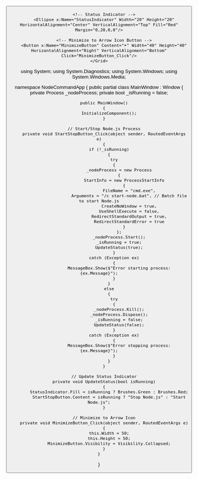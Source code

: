 <Window x:Class="NodeCommandApp.MainWindow"
        xmlns="http://schemas.microsoft.com/winfx/2006/xaml/presentation"
        xmlns:x="http://schemas.microsoft.com/winfx/2006/xaml"
        Title="Node.js Command App" Height="300" Width="400">
    <Grid>
        <!-- Start/Stop Button -->
        <Button x:Name="StartStopButton" Content="Start Node.js" Width="120" Height="40" HorizontalAlignment="Center" VerticalAlignment="Center" Click="StartStopButton_Click"/>
        
        <!-- Status Indicator -->
        <Ellipse x:Name="StatusIndicator" Width="20" Height="20" HorizontalAlignment="Center" VerticalAlignment="Top" Fill="Red" Margin="0,20,0,0"/>

        <!-- Minimize to Arrow Icon Button -->
        <Button x:Name="MinimizeButton" Content="➤" Width="40" Height="40" HorizontalAlignment="Right" VerticalAlignment="Bottom" Click="MinimizeButton_Click"/>
    </Grid>
</Window>




using System;
using System.Diagnostics;
using System.Windows;
using System.Windows.Media;

namespace NodeCommandApp
{
    public partial class MainWindow : Window
    {
        private Process _nodeProcess;
        private bool _isRunning = false;

        public MainWindow()
        {
            InitializeComponent();
        }

        // Start/Stop Node.js Process
        private void StartStopButton_Click(object sender, RoutedEventArgs e)
        {
            if (!_isRunning)
            {
                try
                {
                    _nodeProcess = new Process
                    {
                        StartInfo = new ProcessStartInfo
                        {
                            FileName = "cmd.exe",
                            Arguments = "/c start-node.bat", // Batch file to start Node.js
                            CreateNoWindow = true,
                            UseShellExecute = false,
                            RedirectStandardOutput = true,
                            RedirectStandardError = true
                        }
                    };
                    _nodeProcess.Start();
                    _isRunning = true;
                    UpdateStatus(true);
                }
                catch (Exception ex)
                {
                    MessageBox.Show($"Error starting process: {ex.Message}");
                }
            }
            else
            {
                try
                {
                    _nodeProcess.Kill();
                    _nodeProcess.Dispose();
                    _isRunning = false;
                    UpdateStatus(false);
                }
                catch (Exception ex)
                {
                    MessageBox.Show($"Error stopping process: {ex.Message}");
                }
            }
        }

        // Update Status Indicator
        private void UpdateStatus(bool isRunning)
        {
            StatusIndicator.Fill = isRunning ? Brushes.Green : Brushes.Red;
            StartStopButton.Content = isRunning ? "Stop Node.js" : "Start Node.js";
        }

        // Minimize to Arrow Icon
        private void MinimizeButton_Click(object sender, RoutedEventArgs e)
        {
            this.Width = 50;
            this.Height = 50;
            MinimizeButton.Visibility = Visibility.Collapsed;
        }
    }
}
